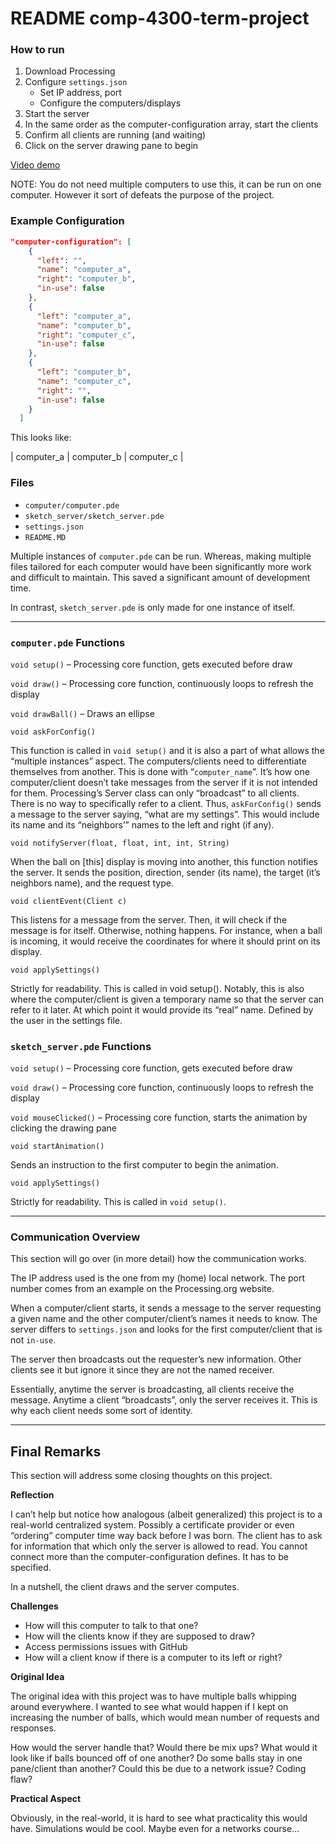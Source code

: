 # README comp-4300-term-project

### How to run 
1. Download Processing
2. Configure `settings.json`
   - Set IP address, port
   - Configure the computers/displays
3. Start the server
4. In the same order as the computer-configuration array, start the clients
5. Confirm all clients are running (and waiting)
6. Click on the server drawing pane to begin

[Video demo](https://youtu.be/hR8Z2p5LOx4)

NOTE: You do not need multiple computers to use this, it can be run on one computer. However it sort of defeats the purpose of the project.

### Example Configuration
```json
"computer-configuration": [
    {
      "left": "",
      "name": "computer_a",
      "right": "computer_b",
      "in-use": false
    },
    {
      "left": "computer_a",
      "name": "computer_b",
      "right": "computer_c",
      "in-use": false
    },
    {
      "left": "computer_b",
      "name": "computer_c",
      "right": "",
      "in-use": false
    }
  ]
```

This looks like:

| computer_a | computer_b | computer_c |

### Files
- `computer/computer.pde`
- `sketch_server/sketch_server.pde`
- `settings.json`
- `README.MD`
  
Multiple instances of `computer.pde` can be run. Whereas, making multiple files tailored for each computer would have been significantly more work and difficult to maintain. This saved a significant amount of development time.

In contrast, `sketch_server.pde` is only made for one instance of itself.

---

### `computer.pde` Functions

`void setup()` – Processing core function, gets executed before draw

`void draw()` – Processing core function, continuously loops to refresh the display

`void drawBall()` – Draws an ellipse


`void askForConfig()`

This function is called in `void setup()` and it is also a part of what allows the “multiple instances” aspect. The computers/clients need to differentiate themselves from another. This is done with “`computer_name`”. It’s how one computer/client doesn’t take messages from the server if it is not intended for them. Processing’s Server class can only “broadcast” to all clients. There is no way to specifically refer to a client. Thus, `askForConfig()` sends a message to the server saying, “what are my settings”. This would include its name and its “neighbors’” names to the left and right (if any).

`void notifyServer(float, float, int, int, String)`

When the ball on [this] display is moving into another, this function notifies the server. It sends the position, direction, sender (its name), the target (it’s neighbors name), and the request type.

`void clientEvent(Client c)`

This listens for a message from the server. Then, it will check if the message is for itself. Otherwise, nothing happens. For instance, when a ball is incoming, it would receive the coordinates for where it should print on its display.

`void applySettings()`

Strictly for readability. This is called in void setup().
Notably, this is also where the computer/client is given a temporary name so that the server can refer to it later. At which point it would provide its “real” name. Defined by the user in the settings file.


### `sketch_server.pde` Functions

`void setup()` – Processing core function, gets executed before draw

`void draw()` – Processing core function, continuously loops to refresh the display

`void mouseClicked()` – Processing core function, starts the animation by clicking the drawing pane

`void startAnimation()`

Sends an instruction to the first computer to begin the animation.

`void applySettings()`

Strictly for readability. This is called in `void setup()`.

---

### Communication Overview

This section will go over (in more detail) how the communication works.

The IP address used is the one from my (home) local network. The port number comes from an example on the Processing.org website.

When a computer/client starts, it sends a message to the server requesting a given name and the other computer/client’s names it needs to know. The server differs to `settings.json` and looks for the first computer/client that is not `in-use`.

The server then broadcasts out the requester’s new information. Other clients see it but ignore it since they are not the named receiver.

Essentially, anytime the server is broadcasting, all clients receive the message. Anytime a client “broadcasts”, only the server receives it. This is why each client needs some sort of identity.

---

## Final Remarks

This section will address some closing thoughts on this project.

**Reflection**

I can’t help but notice how analogous (albeit generalized) this project is to a real-world centralized system. Possibly a certificate provider or even “ordering” computer time way back before I was born. The client has to ask for information that which only the server is allowed to read. You cannot connect more than the computer-configuration defines. It has to be specified.

In a nutshell, the client draws and the server computes.

**Challenges**

- How will this computer to talk to that one?
- How will the clients know if they are supposed to draw?
- Access permissions issues with GitHub
- How will a client know if there is a computer to its left or right?


**Original Idea**

The original idea with this project was to have multiple balls whipping around everywhere. I wanted to see what would happen if I kept on increasing the number of balls, which would mean number of requests and responses.

How would the server handle that?
Would there be mix ups?
What would it look like if balls bounced off of one another?
Do some balls stay in one pane/client than another? Could this be due to a network issue? Coding flaw?

**Practical Aspect**

Obviously, in the real-world, it is hard to see what practicality this would have. Simulations would be cool. Maybe even for a networks course...